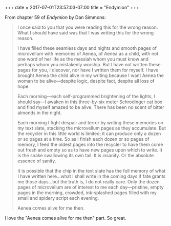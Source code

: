 +++
date = 2017-07-01T23:57:03-07:00
title = "Endymion"
+++

From chapter 59 of *Endymion* by Dan Simmons:

>I once said to you that you were reading this for the wrong reason. What I should have said was that I was writing this for the wrong reason.
>
>I have filled these seamless days and nights and smooth pages of microvellum with memories of Aenea, of Aenea as a child, with not one word of her life as the messiah whom you must know and perhaps whom you mistakenly worship. But I have not written these pages for you, I discover, nor have I written them for myself. I have brought Aenea the child alive in my writing because I want Aenea the woman to be alive&mdash;despite logic, despite fact, despite all loss of hope.
>
>Each morning&mdash;each self-programmed brightening of the lights, I should say&mdash;I awaken in this three-by-six meter Schrodinger cat box and find myself amazed to be alive. There has been no scent of bitter almonds in the night.
>
>Each morning I fight despair and terror by writing these memories on my text slate, stacking the microvellum pages as they accumulate. But the recycler in this little world is limited; it can produce only a dozen or so pages at a time. So as I finish each dozen or so pages of memory, I feed the oldest pages into the recycler to have them come out fresh and empty so as to have new pages upon which to write. It is the snake swallowing its own tail. It is insanity. Or the absolute essence of sanity.
>
>It is possible that the chip in the text slate has the full memory of what I have written here…what I shall write in the coming days if fate grants me those days…but the truth is, I do not really care. Only the dozen pages of microvellum are of interest to me each day&mdash;pristine, empty pages in the morning, crowded, ink-splashed pages filled with my small and spidery script each evening.
>
>Aenea comes alive for me then.

I love the "Aenea comes alive for me then" part. So great.
